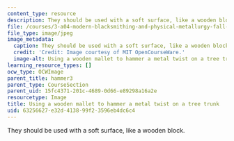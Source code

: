 ```yaml
---
content_type: resource
description: They should be used with a soft surface, like a wooden block.
file: /courses/3-a04-modern-blacksmithing-and-physical-metallurgy-fall-2008/63256627e32d413899f23596eb4dc6c4_026.jpg
file_type: image/jpeg
image_metadata:
  caption: They should be used with a soft surface, like a wooden block.
  credit: 'Credit: Image courtesy of MIT OpenCourseWare.'
  image-alt: Using a wooden mallet to hammer a metal twist on a tree trunk.
learning_resource_types: []
ocw_type: OCWImage
parent_title: hammer3
parent_type: CourseSection
parent_uid: 15fc4371-201c-4689-0d66-e89298a16a2e
resourcetype: Image
title: Using a wooden mallet to hammer a metal twist on a tree trunk
uid: 63256627-e32d-4138-99f2-3596eb4dc6c4
---
```

They should be used with a soft surface, like a wooden block.

